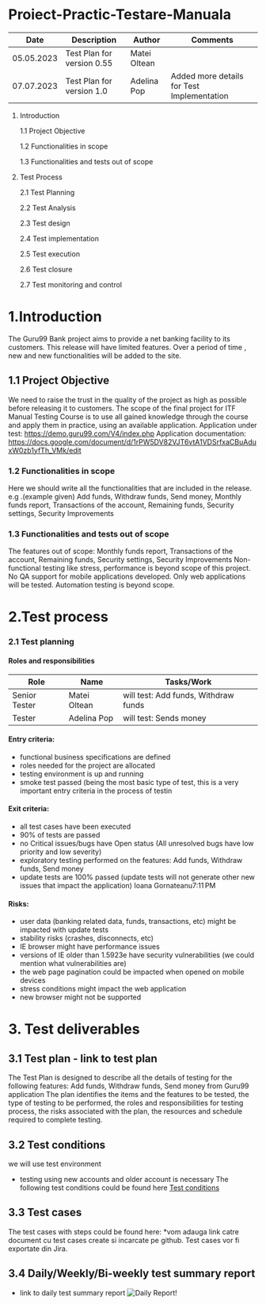 # Proiect-Practic-Testare-Manuala
| Date  | Description  | Author | Comments | 
|---|---|---|---|
| 05.05.2023 | Test Plan for version 0.55 | Matei Oltean|   |
| 07.07.2023 | Test Plan for version 1.0 | Adelina Pop | Added more details for Test Implementation |

1. Introduction
     
      1.1 Project Objective
     
      1.2 Functionalities in scope
     
      1.3 Functionalities and tests out of scope
  2. Test Process
      
      2.1 Test Planning
     
      2.2 Test Analysis
     
      2.3 Test design
     
      2.4 Test implementation

      2.5 Test execution

      2.6 Test closure

      2.7 Test monitoring and control
# 1.Introduction
The Guru99 Bank project aims to provide a net banking facility to its customers.
This release will have limited features. Over a period of time , new and new functionalities will be added to the site.

## 1.1 Project Objective
We need to raise the trust in the quality of the project as high as possible before releasing it to customers.
The scope of the final project for ITF Manual Testing Course is to use all gained knowledge through the course and apply them in practice, using an available application. 
Application under test: https://demo.guru99.com/V4/index.php 
Application documentation:  https://docs.google.com/document/d/1rPW5DV82VJT6vtA1VDSrfxaCBuAduxW0zb1yfTh_VMk/edit

### 1.2 Functionalities in scope
Here we should write all the functionalities that are included in the release.
e.g .(example given) Add funds, Withdraw funds, Send money, Monthly funds report, Transactions of the account, Remaining funds, Security settings, Security Improvements

### 1.3 Functionalities and tests out of scope
The features out of scope: Monthly funds report, Transactions of the account, Remaining funds, Security settings, Security Improvements
Non-functional testing like stress, performance is beyond scope of this project.
No QA support for mobile applications developed. Only web applications will be tested.
Automation testing is beyond scope.

# 2.Test process

### 2.1 Test planning
#### Roles and responsibilities

| Role | Name | Tasks/Work |
|---|---|---|
| Senior Tester | Matei Oltean | will test: Add funds, Withdraw funds |
| Tester | Adelina Pop | will test: Sends money |

#### Entry criteria:

-	functional business specifications are defined
-	roles needed for the project are allocated
-	testing environment is up and running
-	smoke test passed (being the most basic type of test, this is a very important entry criteria in the process of testin
#### Exit criteria:

-	all test cases have been executed 
-	90% of tests are passed
-	no Critical issues/bugs have Open status (All unresolved bugs have low priority and low severity)
-	exploratory testing performed on the features: Add funds, Withdraw funds, Send money
-	update tests are 100% passed (update tests will not generate other new issues that impact the application)
Ioana Gornateanu7:11 PM
#### Risks:

-	user data (banking related data, funds, transactions, etc) might be impacted with update tests
-	stability risks (crashes, disconnects, etc)
-	IE browser might have performance issues
-	versions of IE older than 1.5923e have security vulnerabilities (we could mention what vulnerabilities are)
-	the web page pagination could be impacted when opened on mobile devices
-	stress conditions might impact the web application
-	new browser might not be supported

  # 3. Test deliverables

  ## 3.1 Test plan - link to test plan
  The Test Plan is designed to describe all the details of testing for the following features: Add funds, Withdraw funds, Send money from Guru99 application
The plan identifies the items and the features to be tested, the type of testing to be performed, the roles and responsibilities for testing process, the risks associated with the plan, the resources and schedule required to complete testing.

## 3.2 Test conditions 
 we will use test environment
 - testing using new accounts and older account is necessary
The following test conditions could be found here [Test conditions](https://github.com/BogdanScutariu/Proiect-Practic-Testare-Manuala/blob/main/Sesiune%20Teoretica.pptx) 

## 3.3  Test cases
 The test cases with steps could be found here: *vom adauga link catre document cu test cases create si incarcate pe github. Test cases vor fi exportate din Jira. 

## 3.4 Daily/Weekly/Bi-weekly test summary report
 - link to daily test summary report ![Daily Report!](/https://github.com/BogdanScutariu/Proiect-Practic-Testare-Manuala/blob/main/344607775_199127382810712_7413630422295578266_n.jpg")





